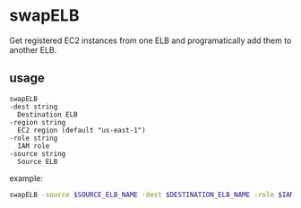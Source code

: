 # swapELB
Get registered EC2 instances from one ELB and programatically add them to another ELB.

## usage
```
swapELB
-dest string
  Destination ELB
-region string
  EC2 region (default "us-east-1")
-role string
  IAM role
-source string
  Source ELB
```
example:
```bash
swapELB -source $SOURCE_ELB_NAME -dest $DESTINATION_ELB_NAME -role $IAM_ROLE
```
